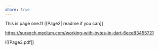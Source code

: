 ```yaml
---
share: true
---
```

This is page one.11
[[Page2| readme if you can]]

https://suragch.medium.com/working-with-bytes-in-dart-6ece83455721

![[Page3.pdf]]